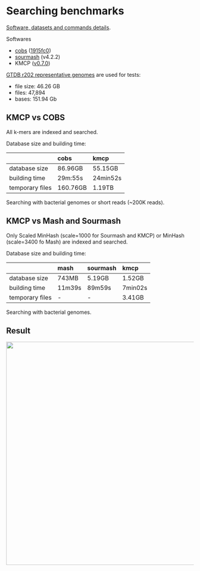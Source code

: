 # Searching benchmarks

[Software, datasets and commands details](https://github.com/shenwei356/kmcp/tree/main/benchmarks/searching).

Softwares

- [cobs](https://github.com/bingmann/cobs) ([1915fc0](https://github.com/bingmann/cobs/commit/1915fc061bbe47946116b4a051ed7b4e3f3eca15))
- [sourmash](https://github.com/dib-lab/sourmash) (v4.2.2)
- KMCP ([v0.7.0](https://github.com/shenwei356/kmcp/releases/tag/v0.7.0))

[GTDB r202 representative genomes](https://data.ace.uq.edu.au/public/gtdb/data/releases/release202/202.0/genomic_files_reps/gtdb_genomes_reps_r202.tar.gz) are used for tests:

- file size: 46.26 GB
- files: 47,894
- bases: 151.94 Gb

## KMCP vs COBS

All k-mers are indexed and searched.

Database size and building time:

|               |cobs      |kmcp     |
|:--------------|:---------|:--------|
|database size  | 86.96GB  | 55.15GB |
|building time  | 29m:55s  | 24min52s|
|temporary files| 160.76GB | 1.19TB  |

Searching with bacterial genomes or short reads (~200K reads).

## KMCP vs Mash and Sourmash

Only Scaled MinHash (scale=1000 for Sourmash and KMCP) or MinHash (scale=3400 fo Mash) are indexed and searched.

Database size and building time:

|               |mash   |sourmash  |kmcp    |
|:--------------|:------|:---------|:-------|
|database size  |743MB  | 5.19GB   | 1.52GB |
|building time  |11m39s | 89m59s   | 7min02s|
|temporary files|-      |-         | 3.41GB |


Searching with bacterial genomes.

## Result

<img src="/benchmark/bench.searching.jpg" alt="" width="600"/>
